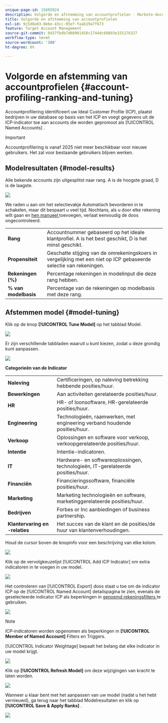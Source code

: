 ```yaml
---
unique-page-id: 15695924
description: Volgorde en afstemming van accountprofielen - Marketo-documenten - productdocumentatie
title: Volgorde en afstemming van accountprofielen
exl-id: 9c5d0a03-0ebe-43cc-95ef-faab19a7f673
feature: Target Account Management
source-git-commit: 0d37fbdb7d08901458c1744dc68893e155176327
workflow-type: tm+mt
source-wordcount: '380'
ht-degree: 0%

---
```


# Volgorde en afstemming van accountprofielen {#account-profiling-ranking-and-tuning}

Accountprofilering identificeert uw Ideal Customer Profile (ICP), plaatst bedrijven in uw database op basis van het ICP en voegt gegevens uit de ICP-indicator toe aan accounts die worden gepromoot als [!UICONTROL Named Accounts] .

>[!IMPORTANT]
>
>Accountprofilering is vanaf 2025 niet meer beschikbaar voor nieuwe gebruikers. Het zal voor bestaande gebruikers blijven werken.

## Modelresultaten {#model-results}

Alle bekende accounts zijn uitgesplitst naar rang. A is de hoogste graad, D is de laagste.

![](assets/results.png)

We raden u aan om het selectievakje Automatisch bevorderen in te schakelen, maar dit bespaart u veel tijd. Nochtans, als u door elke rekening wilt gaan en [ hen manueel ](/help/marketo/product-docs/target-account-management/target/named-accounts/discover-accounts.md#discover-crm-accounts) toevoegen, verlaat eenvoudig de doos ongecontroleerd.

<table> 
 <tbody> 
  <tr> 
   <td><strong><span class="uicontrol">Rang</span></strong></td> 
   <td> 
    <div>
      Accountnummer gebaseerd op het ideale klantprofiel. A is het best geschikt, D is het minst geschikt. 
    </div></td> 
  </tr> 
  <tr> 
   <td><strong><span class="uicontrol">Propensiteit</span></strong></td> 
   <td> 
    <div>
      Geschatte stijging van de omrekeningskoers in vergelijking met een niet op ICP gebaseerde selectie van rekeningen. 
    </div></td> 
  </tr> 
  <tr> 
   <td><strong><span class="uicontrol">Rekeningen (%)</span></strong></td> 
   <td> 
    <div>
      Percentage rekeningen in modelinput die deze rang hebben. 
    </div></td> 
  </tr> 
  <tr> 
   <td><strong><span class="uicontrol">% van modelbasis</span></strong></td> 
   <td> 
    <div>
      Percentage van de rekeningen op modelbasis met deze rang. 
    </div></td> 
  </tr> 
 </tbody> 
</table>

## Afstemmen model {#model-tuning}

Klik op de knop **[!UICONTROL Tune Model]** op het tabblad Model.

![](assets/two.png)

Er zijn verschillende tabbladen waaruit u kunt kiezen, zodat u deze grondig kunt aanpassen.

![](assets/tuning-page.png)

**Categorieën van de Indicator**

<table> 
 <tbody> 
  <tr> 
   <td><strong><span class="uicontrol">Naleving</span></strong></td> 
   <td> 
    <div>
      Certificeringen, op naleving betrekking hebbende posities/huur. 
    </div></td> 
  </tr> 
  <tr> 
   <td><strong><span class="uicontrol">Bewerkingen</span></strong></td> 
   <td> 
    <div>
      Aan activiteiten gerelateerde posities/huur. 
    </div></td> 
  </tr> 
  <tr> 
   <td><strong><span class="uicontrol">HR</span></strong></td> 
   <td> 
    <div>
      HR- of loonsoftware, HR-gerelateerde posities/huur.
    </div></td> 
  </tr> 
  <tr> 
   <td><strong><span class="uicontrol">Engineering</span></strong></td> 
   <td> 
    <div>
      Technologieën, raamwerken, met engineering verband houdende posities/huur. 
    </div></td> 
  </tr> 
  <tr> 
   <td><strong><span class="uicontrol">Verkoop</span></strong></td> 
   <td> 
    <div>
      Oplossingen en software voor verkoop, verkoopgerelateerde posities/huur. 
    </div></td> 
  </tr> 
  <tr> 
   <td><strong><span class="uicontrol">Intentie</span></strong></td> 
   <td> 
    <div>
      Intentie-indicatoren. 
    </div></td> 
  </tr> 
  <tr> 
   <td><strong><span class="uicontrol">IT</span></strong></td> 
   <td> 
    <div>
      Hardware- en softwareoplossingen, technologieën, IT-gerelateerde posities/huur.
    </div></td> 
  </tr> 
  <tr> 
   <td><strong><span class="uicontrol">Financiën</span></strong></td> 
   <td> 
    <div>
      Financieringssoftware, financiële posities/huur. 
    </div></td> 
  </tr> 
  <tr> 
   <td><strong><span class="uicontrol">Marketing</span></strong></td> 
   <td> 
    <div>
      Marketing technologieën en software, marketinggerelateerde posities/huur. 
    </div></td> 
  </tr> 
  <tr> 
   <td><strong><span class="uicontrol">Bedrijven</span></strong></td> 
   <td> 
    <div>
      Forbes or Inc aanbiedingen of business partnership. 
    </div></td> 
  </tr> 
  <tr> 
   <td><strong><span class="uicontrol">Klantervaring en -relaties</span></strong></td> 
   <td> 
    <div>
      Het succes van de klant en de posities/de huur van klantenverhoudingen.
    </div></td> 
  </tr> 
 </tbody> 
</table>

Houd de cursor boven de knopinfo voor een beschrijving van elke kolom.

![](assets/tool-tip.png)

Klik op de vervolgkeuzelijst [!UICONTROL Add ICP Indicator] om extra indicatoren in te voegen in uw model.

![](assets/add-icp.png)

Het controleren van [!UICONTROL Export] doos staat u toe om de indicator ICP op de [!UICONTROL Named Account] detailspagina te zien, evenals de geselecteerde indicator ICP als beperkingen in [ genoemd rekeningsfilters ](/help/marketo/product-docs/target-account-management/engage/account-filters.md) te gebruiken.

![](assets/export.png)

>[!NOTE]
>
>ICP-indicatoren worden opgenomen als beperkingen in **[!UICONTROL Member of Named Account]** Filters en Triggers.

[!UICONTROL Indicator Weightage] bepaalt het belang dat elke indicator in uw model krijgt.

![](assets/weightage.png)

Klik op **[!UICONTROL Refresh Model]** om deze wijzigingen van kracht te laten worden.

![](assets/refresh-button.png)

Wanneer u klaar bent met het aanpassen van uw model (nadat u het hebt vernieuwd), ga terug naar het tabblad Modelresultaten en klik op **[!UICONTROL Save & Apply Ranks]** .

![](assets/ranks.png)

